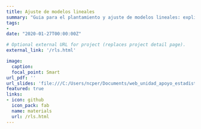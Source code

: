 ```yaml
---
title: Ajuste de modelos lineales
summary: "Guia para el plantamiento y ajuste de modelos lineales: explicación y código para desarrollarlos"
tags:
- 
date: "2020-01-27T00:00:00Z"

# Optional external URL for project (replaces project detail page).
external_link: '/rls.html'

image:
  caption: 
  focal_point: Smart
url_pdf: ''
url_slides: 'file:///C:/Users/ncper/Documents/web_unidad_apoyo_estadistico/Sitio_web/content/recursos/ajuste-modelos-lineales/rls.html'
featured: true
links:
- icon: github
  icon_pack: fab
  name: materials
  url: /rls.html
---
```





